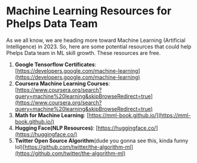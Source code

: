# Machine Learning Resources for Phelps Data Team

As we all know, we are heading more toward Machine Learning (Artificial Intelligence) in 2023. So, here are some potential resources that could help Phelps Data team in ML skill growth. These resources are free.

1. **Google Tensorflow Certificates**: [https://developers.google.com/machine-learning](https://developers.google.com/machine-learning)
2. **Coursera Machine Learning Courses**: [https://www.coursera.org/search?query=machine%20learning&skipBrowseRedirect=true](https://www.coursera.org/search?query=machine%20learning&skipBrowseRedirect=true)
3. **Math for Machine Learning**: [https://mml-book.github.io/](https://mml-book.github.io/)
4. **Hugging Face(NLP Resources)**: [https://huggingface.co/](https://huggingface.co/)
4. **Twitter Open Source Algorithm**(dude you gonna see this, kinda funny lol)[https://github.com/twitter/the-algorithm-ml](https://github.com/twitter/the-algorithm-ml)
